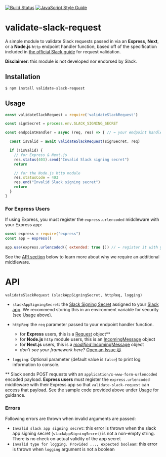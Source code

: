 [![Build Status](https://travis-ci.org/gverni/validate-slack-request.svg?branch=master)](https://travis-ci.org/gverni/validate-slack-request) [![JavaScript Style Guide](https://img.shields.io/badge/code_style-standard-brightgreen.svg)](https://standardjs.com)

# validate-slack-request

A simple module to validate Slack requests passed in via an **Express**, **Next**, or a **Node.js** `http` endpoint handler function, based off of the specification included in [the official Slack guide](https://api.slack.com/docs/verifying-requests-from-slack) for request validation.

**Disclaimer**: this module is not developed nor endorsed by Slack.

## Installation

```$ npm install validate-slack-request```

## Usage

```javascript
const validateSlackRequest = require('validateSlackRequest')

const signSecret = process.env.SLACK_SIGNING_SECRET

const endpointHandler = async (req, res) => { // ← your endpoint handler

  const isValid = await validateSlackRequest(signSecret, req)

  if (!isValid) {
    // for Express & Next.js
    res.status(403).send("Invalid Slack signing secret")
    return

    // for the Node.js http module
    res.statusCode = 403
    res.end("Invalid Slack signing secret")
    return
  }
}
```
### For Express Users
If using Express, you must register the `express.urlencoded` middleware with your Express app:
```javascript
const express = require("express")
const app = express()

app.use(express.urlencoded({ extended: true })) // ← register it with your app
```
See the [API section](#API) below to learn more about why we require an additional middleware.

# API 

```validateSlackRequest (slackAppSigningSecret, httpReq, logging)```

* `slackAppSigningSecret`: the [Slack Signing Secret](https://api.slack.com/authentication/verifying-requests-from-slack#about) assigned to your [Slack app](https://api.slack.com/authentication/verifying-requests-from-slack#about). We recommend storing this in an environment variable for security (see [Usage](#Usage) above).

* `httpReq`: the `req` parameter passed to your endpoint handler function.
  - for **Express** users, this is a [Request](https://expressjs.com/en/api.html#req) object**
  - for **Node.js** `http` module users, this is an [IncomingMessage](https://nodejs.org/api/http.html#http_class_http_incomingmessage) object
  - for **Next.js** users, this is a [_modified_ IncomingMessage](https://nextjs.org/docs/api-routes/introduction) object
  - _don't see your framework here?_ [Open an Issue 😃](https://github.com/gverni/validate-slack-request/issues/new/choose)

* `logging`: Optional parameter (default value is `false`) to print log information to console. 

\** Slack sends POST requests with an `application/x-www-form-urlencoded` encoded payload. **Express users** must register the `express.urlencoded` middleware with their Express app so that `validate-slack-request` can access that payload. See the sample code provided above under [Usage](#Usage) for guidance.


### Errors 

Following errors are thrown when invalid arguments are passed: 

* `Invalid slack app signing secret`: this error is thrown when the slack app signing secret (`slackAppSigningSecret`) is not a non-empty string. There is no check on actual validity of the app secret 
* `Invalid type for logging. Provided ..., expected boolean`: this error is thrown when `logging` argument is not a boolean 
